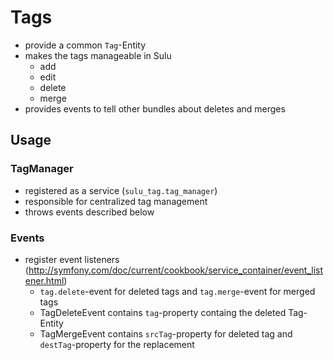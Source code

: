 # Tags

* provide a common `Tag`-Entity
* makes the tags manageable in Sulu
  * add
  * edit
  * delete
  * merge
* provides events to tell other bundles about deletes and merges

## Usage
### TagManager
* registered as a service (`sulu_tag.tag_manager`)
* responsible for centralized tag management
* throws events described below

### Events
* register event listeners (http://symfony.com/doc/current/cookbook/service_container/event_listener.html)
  * `tag.delete`-event for deleted tags and `tag.merge`-event for merged tags
  * TagDeleteEvent contains `tag`-property containg the deleted Tag-Entity
  * TagMergeEvent contains `srcTag`-property for deleted tag and `destTag`-property for the replacement
